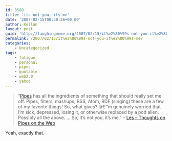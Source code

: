 ```yaml
---
id: 3580
title: 'its not you, its me'
date: '2007-02-15T00:30:26+00:00'
author: Kellan
layout: post
guid: 'http://laughingmeme.org/2007/02/15/it%e2%80%99s-not-you-it%e2%80%99s-me/'
permalink: /2007/02/15/it%e2%80%99s-not-you-it%e2%80%99s-me/
categories:
    - Uncategorized
tags:
    - fatigue
    - personal
    - pipes
    - quotable
    - web2.0
    - yahoo
---
```


> “[Pipes](http://pipes.yahoo.com) has all the ingredients of something that should really set me off. Pipes, filters, mashups, RSS, Atom, RDF (singing) these are a few of my favorite things! So, what gives? Iâ€™m genuinely worried that I’m sick, depressed, losing it, or otherwise replaced by a pod alien. Possibly all the above. … So, it’s not you, it’s me.” – [Les – Thoughts on Pipes on the Web](http://decafbad.com/blog/2007/02/15/thoughts-on-pipes-on-the-web)

Yeah, exactly that.